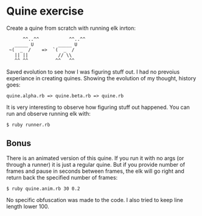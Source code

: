 # Quine exercise

Create a quine from scratch with running elk inrton:

```
      ^^..^^           ^^..^^ 
   _____ U         _____ U    
 ~(  _  /    =>  `(  _  /     
   || ||           // \\      
   ^^ ^^          ^^   ^^     
```

Saved evolution to see how I was figuring stuff out. I had no prevoius experiance in creating
quines. Showing the evolution of my thought, history goes:

```
quine.alpha.rb => quine.beta.rb => quine.rb
```

It is very interesting to observe how figuring stuff out happened.
You can run and observe running elk with:

```
$ ruby runner.rb
```

## Bonus

There is an animated version of this quine. If you run it with no args (or through a runner) it
is just a regular quine. But if you provide number of frames and pause in seconds between frames,
the elk will go right and return back the specified number of frames:

```
$ ruby quine.anim.rb 30 0.2
```

No specific obfuscation was made to the code. I also tried to keep line length lower 100.